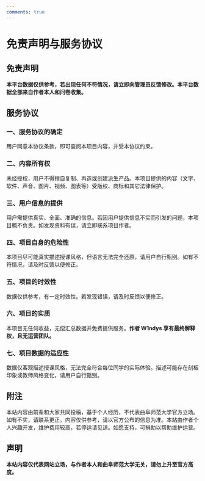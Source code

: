 ```yaml
---
comments: true
---
```


# 免责声明与服务协议 

## 免责声明
**本平台数据仅供参考，若出现任何不符情况，请立即向管理员反馈修改。本平台数据全部来自作者本人和问卷收集。**

## 服务协议

### 一、服务协议的确定

用户同意本协议条款，即可查阅本项目内容，并受本协议约束。

### 二、内容所有权

未经授权，用户不得擅自复制、再造或创建派生产品。本项目提供的内容（文字、软件、声音、图片、视频、图表等）受版权、商标和其它法律保护。

### 三、用户信息的提供

用户需提供真实、全面、准确的信息。若因用户提供信息不实而引发的问题，本项目概不负责。如发现资料有误，请立即联系项目作者。

### 四、项目自身的危险性

本项目尽可能真实描述授课风格，但语言无法完全还原，请用户自行甄别。如有不符情况，请及时反馈以便修正。

### 五、项目的时效性

数据仅供参考，有一定时效性。若发现错误，请及时反馈以便修正。

### 六、项目的实质

本项目无任何收益，无偿汇总数据并免费提供服务。**作者 W1ndys 享有最终解释权，且无运营团队。**

### 七、项目数据的适应性

数据仅客观描述授课风格，无法完全符合每位同学的实际体验。描述可能存在刻板印象或教师风格变化，请用户自行甄别。

## 附注

本站内容由前辈和大家共同投稿，基于个人经历，不代表曲阜师范大学官方立场。如有不实，请联系更正。内容仅供参考，请以官方公布的信息为准。本站由作者个人兴趣开发，维护费用较高，若停运请见谅。如愿支持，可捐助以帮助维护运营。

## 声明

**本站内容仅代表网站立场，与作者本人和曲阜师范大学无关，请勿上升至官方高度。**
